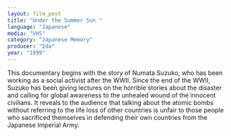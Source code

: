 ```yaml
---
layout: film_post
title: "Under the Summer Sun "
language: "Japanese"
media: "VHS"
category: "Japanese Memory"
producer: "Ida"
year: "1999"
---
```


This documentary begins with the story of Numata Suzuko, who has been working as a social activist after the WWII. Since the end of the WWII, Suzuko has been giving lectures on the horrible stories about the disaster and calling for global awareness to the unhealed wound of the innocent civilians. It  reveals to the audience that talking about the atomic bombs without referring to the life loss of other countries is unfair to those people who sacrificed themselves in defending their own countries from the Japanese Imperial Army.
